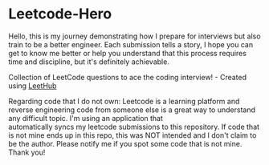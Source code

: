 # Leetcode-Hero

Hello, this is my journey demonstrating how I prepare for interviews but also train to be a better engineer. Each submission tells a story, I hope you can get to know me better or help you understand that this process requires time and discipline, but it's definitely achievable.

Collection of LeetCode questions to ace the coding interview! - Created using [LeetHub](https://github.com/QasimWani/LeetHub)

Regarding code that I do not own:
  Leetcode is a learning platform and reverse engineering code from someone else is a great way to understand any difficult topic. I'm using an application that  
  automatically syncs my leetcode submissions to this repository. If code that is not mine ends up in this repo, this was NOT intended and I don't claim to be the 
  author. 
  Please notify me if you spot some code that is not mine. Thank you!
